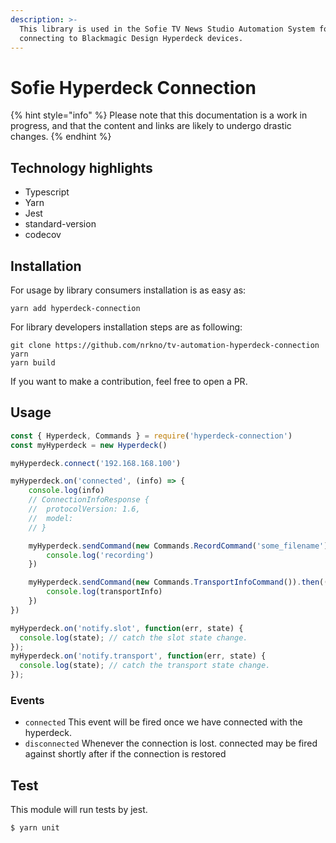 ```yaml
---
description: >-
  This library is used in the Sofie TV News Studio Automation System for
  connecting to Blackmagic Design Hyperdeck devices.
---
```


# Sofie Hyperdeck Connection

{% hint style="info" %}
Please note that this documentation is a work in progress, and that the content and links are likely to undergo drastic changes.
{% endhint %}

## Technology highlights

* Typescript
* Yarn
* Jest
* standard-version
* codecov

## Installation

For usage by library consumers installation is as easy as:

```text
yarn add hyperdeck-connection
```

For library developers installation steps are as following:

```text
git clone https://github.com/nrkno/tv-automation-hyperdeck-connection
yarn
yarn build
```

If you want to make a contribution, feel free to open a PR.

## Usage

```javascript
const { Hyperdeck, Commands } = require('hyperdeck-connection')
const myHyperdeck = new Hyperdeck()

myHyperdeck.connect('192.168.168.100')

myHyperdeck.on('connected', (info) => {
    console.log(info)
    // ConnectionInfoResponse {
    //  protocolVersion: 1.6,
    //  model: 
    // }

    myHyperdeck.sendCommand(new Commands.RecordCommand('some_filename')).then(() => {
        console.log('recording')
    })

    myHyperdeck.sendCommand(new Commands.TransportInfoCommand()).then((transportInfo) => {
        console.log(transportInfo)
    })
})

myHyperdeck.on('notify.slot', function(err, state) {
  console.log(state); // catch the slot state change.
});
myHyperdeck.on('notify.transport', function(err, state) {
  console.log(state); // catch the transport state change.
});
```

### Events

* `connected` This event will be fired once we have connected with the hyperdeck.
* `disconnected` Whenever the connection is lost. connected may be fired against shortly after if the connection is restored

## Test

This module will run tests by jest.

```text
$ yarn unit
```

